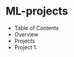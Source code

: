 # ML-projects
- Table of Contents
- Overview
- Projects
- Project 1: <Title>
- Project 2: <Title>
- Project 3: <Title>
- Project 4: <Title>
- Technologies Used
- Installation and Usage
- Future Enhancements
- Contact
